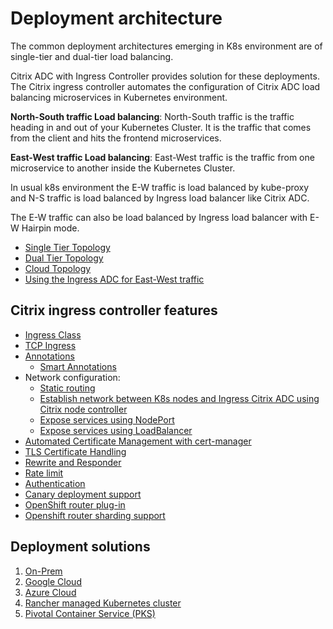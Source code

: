 # Deployment architecture

The common deployment architectures emerging in K8s environment are of single-tier and dual-tier load balancing.

Citrix ADC with Ingress Controller provides solution for these deployments. The Citrix ingress controller automates the configuration of Citrix ADC load balancing microservices in Kubernetes environment.

**North-South traffic Load balancing**: North-South traffic is the traffic heading in and out of your Kubernetes Cluster. It is the traffic that comes from the client and hits the frontend microservices.

**East-West traffic Load balancing**: East-West traffic is the traffic from one microservice to another inside the Kubernetes Cluster.

In usual k8s environment the E-W traffic is load balanced by kube-proxy and N-S traffic is load balanced by Ingress load balancer like Citrix ADC.

The E-W traffic can also be load balanced by Ingress load balancer with E-W Hairpin mode.

-  [Single Tier Topology](../docs/deployment-topologies.md#single-tier-topology)
-  [Dual Tier Topology](../docs/deployment-topologies.md#dual-tier-topology)
-  [Cloud Topology](../docs/deployment-topologies.md#cloud-topology)
-  [Using the Ingress ADC for East-West traffic](../docs/deployment-topologies.md#using-the-ingress-adc-for-east--west-traffic)

## Citrix ingress controller features

-  [Ingress Class](../docs/configure/ingress-classes.md)
-  [TCP Ingress](../docs/how-to/tcp-udp-ingress.md)
-  [Annotations](../docs/configure/annotations.md)
    -  [Smart Annotations](../docs/configure/annotations.md)
-  Network configuration:
    -  [Static routing](../docs/network/staticrouting.md)
    -  [Establish network between K8s nodes and Ingress Citrix ADC using Citrix node controller](../docs/network/node-controller.md)
    -  [Expose services using NodePort](../docs/network/nodeport.md)
    -  [Expose services using LoadBalancer](../docs/network/type_loadbalancer.md)
-  [Automated Certificate Management with cert-manager](../docs/certificate-management/certificate.md)
-  [TLS Certificate Handling](../docs/certificate-management/tls-certificates.md)
-  [Rewrite and Responder](../docs/crds/rewrite-responder.md)
-  [Rate limit](../docs/crds/rate-limit.md)
-  [Authentication](../docs/crds/auth.md)
-  [Canary deployment support](../docs/canary/canary.md)
-  [OpenShift router plug-in](../docs/deploy/deploy-cic-openshift.md)
-  [Openshift router sharding support](../docs/deploy/deploy-openshift-sharding.md)

## Deployment solutions

1.  [On-Prem](baremetal)
1.  [Google Cloud](../docs/deploy/deploy-gcp.md)
1.  [Azure Cloud](../docs/deploy/deploy-azure.md)
1.  [Rancher managed Kubernetes cluster](../docs/deploy/deploy-cic-rancher.md)
1.  [Pivotal Container Service (PKS)](../docs/deploy/deploy-pks.md)
